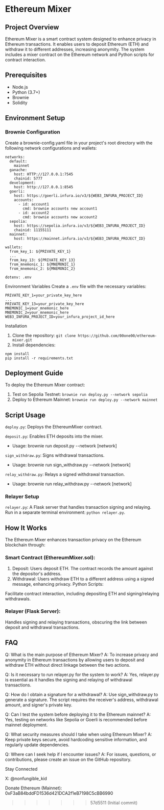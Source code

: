 # Ethereum Mixer
## Project Overview

Ethereum Mixer is a smart contract system designed to enhance privacy in Ethereum transactions. It enables users to deposit Ethereum (ETH) and withdraw it to different addresses, increasing anonymity. The system includes a mixer contract on the Ethereum network and Python scripts for contract interaction.

## Prerequisites
* Node.js
* Python (3.7+)
* Brownie
* Solidity

## Environment Setup
### Brownie Configuration
Create a brownie-config.yaml file in your project's root directory with the following network configurations and wallets:
```
networks:
  default:
    mainnet
  ganache:
    host: HTTP://127.0.0.1:7545
    chainid: 5777
  development:
    host: http://127.0.0.1:8545
  goerli:
    host: https://goerli.infura.io/v3/${WEB3_INFURA_PROJECT_ID}
    accounts:
      - id: account1
        cmd: brownie accounts new account1
      - id: account2
        cmd: brownie accounts new account2
  sepolia:
    host: https://sepolia.infura.io/v3/${WEB3_INFURA_PROJECT_ID}
    chainid: 11155111
  mainnet:
    host: https://mainnet.infura.io/v3/${WEB3_INFURA_PROJECT_ID}

wallets:
  from_key_1: ${PRIVATE_KEY_1}
  ...
  from_key_13: ${PRIVATE_KEY_13}
  from_mnemonic_1: ${MNEMONIC_1}
  from_mnemonic_2: ${MNEMONIC_2}

dotenv: .env
```

Environment Variables
Create a `.env` file with the necessary variables:
```
PRIVATE_KEY_1=your_private_key_here
...
PRIVATE_KEY_13=your_private_key_here
MNEMONIC_1=your_mnemonic_here
MNEMONIC_2=your_mnemonic_here
WEB3_INFURA_PROJECT_ID=your_infura_project_id_here
```

Installation
1. Clone the repository:
`git clone https://github.com/00one00/ethereum-mixer.git`
2. Install dependencies:
```
npm install
pip install -r requirements.txt
```

## Deployment Guide
To deploy the Ethereum Mixer contract:

1. Test on Sepolia Testnet:
`brownie run deploy.py --network sepolia`
2. Deploy to Ethereum Mainnet:
`brownie run deploy.py --network mainnet`

## Script Usage
`deploy.py`: Deploys the EthereumMixer contract.


`deposit.py`: Enables ETH deposits into the mixer.
+ Usage: brownie run deposit.py --network [network]


`sign_withdraw.py`: Signs withdrawal transactions.
+ Usage: brownie run sign_withdraw.py --network [network]


`relay_withdraw.py`: Relays a signed withdrawal transaction.
+ Usage: brownie run relay_withdraw.py --network [network]


### Relayer Setup
`relayer.py`: A Flask server that handles transaction signing and relaying.
Run in a separate terminal environment: `python relayer.py`.

## How It Works
The Ethereum Mixer enhances transaction privacy on the Ethereum blockchain through:

### Smart Contract (EthereumMixer.sol):

1. Deposit: Users deposit ETH. The contract records the amount against the depositor's address.
2. Withdrawal: Users withdraw ETH to a different address using a signed message, enhancing privacy.
Python Scripts:

Facilitate contract interaction, including depositing ETH and signing/relaying withdrawals.
### Relayer (Flask Server):

Handles signing and relaying transactions, obscuring the link between deposit and withdrawal transactions.

## FAQ
Q: What is the main purpose of Ethereum Mixer?
A: To increase privacy and anonymity in Ethereum transactions by allowing users to deposit and withdraw ETH without direct linkage between the two actions.

Q: Is it necessary to run relayer.py for the system to work?
A: Yes, relayer.py is essential as it handles the signing and relaying of withdrawal transactions.

Q: How do I obtain a signature for a withdrawal?
A: Use sign_withdraw.py to generate a signature. The script requires the receiver's address, withdrawal amount, and signer's private key.

Q: Can I test the system before deploying it to the Ethereum mainnet?
A: Yes, testing on networks like Sepolia or Goerli is recommended before mainnet deployment.

Q: What security measures should I take when using Ethereum Mixer?
A: Keep private keys secure, avoid hardcoding sensitive information, and regularly update dependencies.

Q: Where can I seek help if I encounter issues?
A: For issues, questions, or contributions, please create an issue on the GitHub repository.

Stay Connected

X: @nonfungible_kid


Donate Ethereum (Mainnet): 0xF3aB84bddFD1536d421DCA2f1eB7198C5cBB6990
>>>>>>> 57d5511 (Initial commit)
